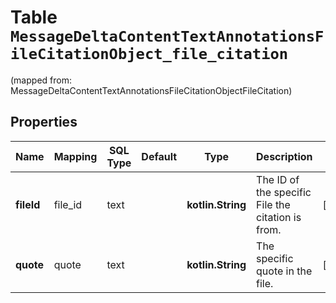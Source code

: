 
# Table `MessageDeltaContentTextAnnotationsFileCitationObject_file_citation`
(mapped from: MessageDeltaContentTextAnnotationsFileCitationObjectFileCitation)

## Properties
Name | Mapping | SQL Type | Default | Type | Description | Notes
---- | ------- | -------- | ------- | ---- | ----------- | -----
**fileId** | file_id | text |  | **kotlin.String** | The ID of the specific File the citation is from. |  [optional]
**quote** | quote | text |  | **kotlin.String** | The specific quote in the file. |  [optional]




